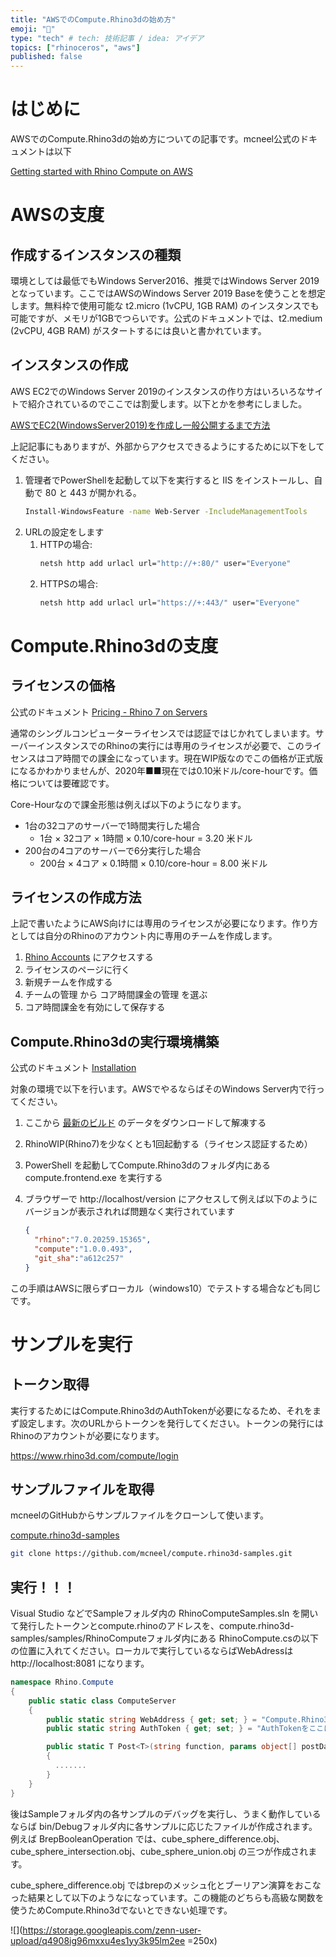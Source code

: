 ```yaml
---
title: "AWSでのCompute.Rhino3dの始め方"
emoji: "🦏"
type: "tech" # tech: 技術記事 / idea: アイデア
topics: ["rhinoceros", "aws"]
published: false
---
```


# はじめに

AWSでのCompute.Rhino3dの始め方についての記事です。mcneel公式のドキュメントは以下

[Getting started with Rhino Compute on AWS](https://github.com/mcneel/compute.rhino3d/blob/master/docs/getting-started.md)

# AWSの支度

## 作成するインスタンスの種類

環境としては最低でもWindows Server2016、推奨ではWindows Server 2019 となっています。ここではAWSのWindows Server 2019 Baseを使うことを想定します。無料枠で使用可能な t2.micro (1vCPU, 1GB RAM) のインスタンスでも可能ですが、メモリが1GBでつらいです。公式のドキュメントでは、t2.medium (2vCPU, 4GB RAM)  がスタートするには良いと書かれています。

## インスタンスの作成

AWS EC2でのWindows Server 2019のインスタンスの作り方はいろいろなサイトで紹介されているのでここでは割愛します。以下とかを参考にしました。

[AWSでEC2(WindowsServer2019)を作成し一般公開するまで方法](https://qiita.com/og_omochi/items/c85bfd61fd4bd9e5baab)

上記記事にもありますが、外部からアクセスできるようにするために以下をしてください。

1. 管理者でPowerShellを起動して以下を実行すると IIS をインストールし、自動で 80 と 443 が開かれる。
    ```bash
    Install-WindowsFeature -name Web-Server -IncludeManagementTools
    ```
2. URLの設定をします
   1. HTTPの場合:
      ```bash
      netsh http add urlacl url="http://+:80/" user="Everyone"
      ```
   2. HTTPSの場合:
      ```bash
      netsh http add urlacl url="https://+:443/" user="Everyone"
      ```

# Compute.Rhino3dの支度

## ライセンスの価格

公式のドキュメント [Pricing - Rhino 7 on Servers](https://www.rhino3d.com/compute-pricing)

通常のシングルコンピューターライセンスでは認証ではじかれてしまいます。サーバーインスタンスでのRhinoの実行には専用のライセンスが必要で、このライセンスはコア時間での課金になっています。現在WIP版なのでこの価格が正式版になるかわかりませんが、2020年■■現在では0.10米ドル/core-hourです。価格については要確認です。

Core-Hourなので課金形態は例えば以下のようになります。

+ 1台の32コアのサーバーで1時間実行した場合
  + 1台 × 32コア × 1時間 × 0.10/core-hour = 3.20 米ドル
+ 200台の4コアのサーバーで6分実行した場合
  + 200台 × 4コア × 0.1時間 × 0.10/core-hour = 8.00 米ドル

## ライセンスの作成方法

上記で書いたようにAWS向けには専用のライセンスが必要になります。作り方としては自分のRhinoのアカウント内に専用のチームを作成します。

1. [Rhino Accounts](https://accounts.rhino3d.com/) にアクセスする
2. ライセンスのページに行く
3. 新規チームを作成する
4. チームの管理 から コア時間課金の管理 を選ぶ
5. コア時間課金を有効にして保存する


## Compute.Rhino3dの実行環境構築

公式のドキュメント [Installation](https://github.com/mcneel/compute.rhino3d/blob/master/docs/installation.md)

対象の環境で以下を行います。AWSでやるならばそのWindows Server内で行ってください。

1. ここから [最新のビルド](https://ci.appveyor.com/api/projects/mcneel/compute-rhino3d/artifacts/compute.zip?branch=master&pr=false) のデータをダウンロードして解凍する
2. RhinoWIP(Rhino7)を少なくとも1回起動する（ライセンス認証するため）
3. PowerShell を起動してCompute.Rhino3dのフォルダ内にある compute.frontend.exe を実行する
4. ブラウザーで http://localhost/version にアクセスして例えば以下のようにバージョンが表示されれば問題なく実行されています

    ```json
    {
      "rhino":"7.0.20259.15365",
      "compute":"1.0.0.493",
      "git_sha":"a612c257"
    }
    ```
この手順はAWSに限らずローカル（windows10）でテストする場合なども同じです。

# サンプルを実行

## トークン取得

実行するためにはCompute.Rhino3dのAuthTokenが必要になるため、それをまず設定します。次のURLからトークンを発行してください。トークンの発行にはRhinoのアカウントが必要になります。

https://www.rhino3d.com/compute/login

## サンプルファイルを取得

mcneelのGitHubからサンプルファイルをクローンして使います。

[compute.rhino3d-samples](https://github.com/mcneel/compute.rhino3d-samples)

```bash
git clone https://github.com/mcneel/compute.rhino3d-samples.git
```

## 実行！！！

Visual Studio などでSampleフォルダ内の RhinoComputeSamples.sln を開いて発行したトークンとcompute.rhinoのアドレスを、compute.rhino3d-samples/samples/RhinoComputeフォルダ内にある RhinoCompute.csの以下の位置に入れてください。ローカルで実行しているならばWebAdressは http://localhost:8081 になります。

```cs
namespace Rhino.Compute
{
    public static class ComputeServer
    {
        public static string WebAddress { get; set; } = "Compute.Rhino3dのアドレスをセット。";
        public static string AuthToken { get; set; } = "AuthTokenをここにセット";

        public static T Post<T>(string function, params object[] postData)
        {
          .......
        }
    }
}
```

後はSampleフォルダ内の各サンプルのデバッグを実行し、うまく動作しているならば bin/Debugフォルダ内に各サンプルに応じたファイルが作成されます。
例えば BrepBooleanOperation では、cube_sphere_difference.obj、cube_sphere_intersection.obj、cube_sphere_union.obj の三つが作成されます。

cube_sphere_difference.obj ではbrepのメッシュ化とブーリアン演算をおこなった結果として以下のようなになっています。この機能のどちらも高級な関数を使うためCompute.Rhino3dでないとできない処理です。

![](https://storage.googleapis.com/zenn-user-upload/q4908ig96mxxu4es1yy3k95lm2ee =250x)
